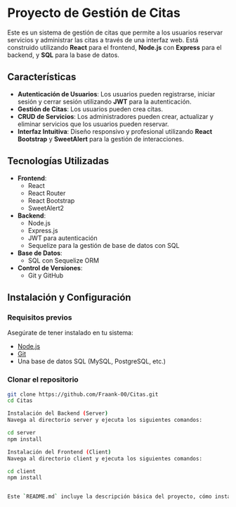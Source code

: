 # Proyecto de Gestión de Citas

Este es un sistema de gestión de citas que permite a los usuarios reservar servicios y administrar las citas a través de una interfaz web. Está construido utilizando **React** para el frontend, **Node.js** con **Express** para el backend, y **SQL** para la base de datos.

## Características

- **Autenticación de Usuarios**: Los usuarios pueden registrarse, iniciar sesión y cerrar sesión utilizando **JWT** para la autenticación.
- **Gestión de Citas**: Los usuarios pueden crea citas.
- **CRUD de Servicios**: Los administradores pueden crear, actualizar y eliminar servicios que los usuarios pueden reservar.
- **Interfaz Intuitiva**: Diseño responsivo y profesional utilizando **React Bootstrap** y **SweetAlert** para la gestión de interacciones.

## Tecnologías Utilizadas

- **Frontend**: 
  - React
  - React Router
  - React Bootstrap
  - SweetAlert2
- **Backend**: 
  - Node.js
  - Express.js
  - JWT para autenticación
  - Sequelize para la gestión de base de datos con SQL
- **Base de Datos**: 
  - SQL con Sequelize ORM
- **Control de Versiones**: 
  - Git y GitHub

## Instalación y Configuración

### Requisitos previos

Asegúrate de tener instalado en tu sistema:

- [Node.js](https://nodejs.org/)
- [Git](https://git-scm.com/)
- Una base de datos SQL (MySQL, PostgreSQL, etc.)

### Clonar el repositorio

```bash
git clone https://github.com/Fraank-00/Citas.git
cd Citas

Instalación del Backend (Server)
Navega al directorio server y ejecuta los siguientes comandos:

cd server
npm install

Instalación del Frontend (Client)
Navega al directorio client y ejecuta los siguientes comandos:

cd client
npm install


Este `README.md` incluye la descripción básica del proyecto, cómo instalar y configurar el entor Además, se proporciona una estructura del proyecto y pautas para contribuir.


